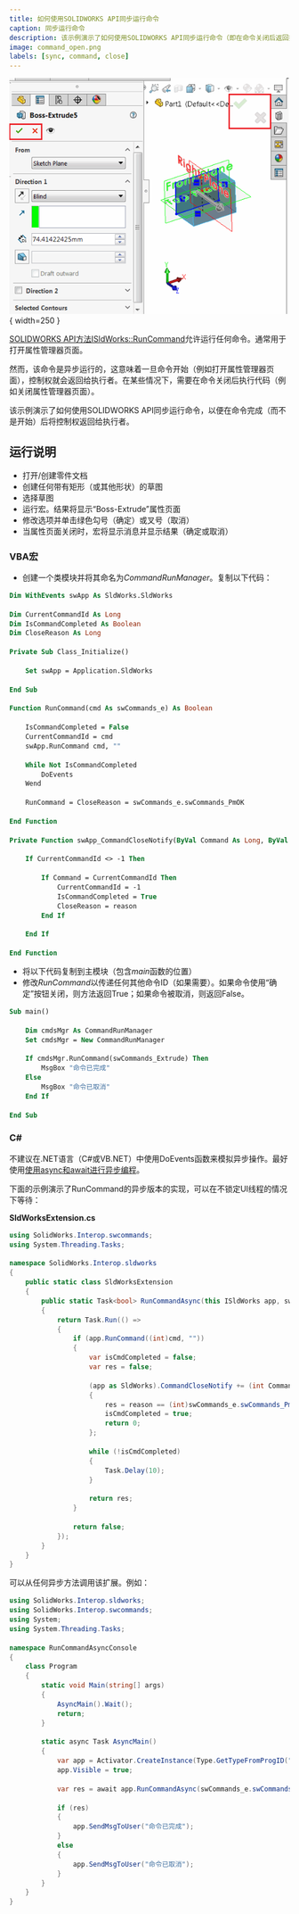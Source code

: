 ```yaml
---
title: 如何使用SOLIDWORKS API同步运行命令
caption: 同步运行命令
description: 该示例演示了如何使用SOLIDWORKS API同步运行命令（即在命令关闭后返回执行）
image: command_open.png
labels: [sync, command, close]
---
```

![打开的命令（属性管理器页面）](command_open.png){ width=250 }

[SOLIDWORKS API方法ISldWorks::RunCommand](https://help.solidworks.com/2017/english/api/sldworksapi/solidworks.interop.sldworks~solidworks.interop.sldworks.isldworks~runcommand.html)允许运行任何命令。通常用于打开属性管理器页面。

然而，该命令是异步运行的，这意味着一旦命令开始（例如打开属性管理器页面），控制权就会返回给执行者。在某些情况下，需要在命令关闭后执行代码（例如关闭属性管理器页面）。

该示例演示了如何使用SOLIDWORKS API同步运行命令，以便在命令完成（而不是开始）后将控制权返回给执行者。

## 运行说明

* 打开/创建零件文档
* 创建任何带有矩形（或其他形状）的草图
* 选择草图
* 运行宏。结果将显示“Boss-Extrude”属性页面
* 修改选项并单击绿色勾号（确定）或叉号（取消）
* 当属性页面关闭时，宏将显示消息并显示结果（确定或取消）

### VBA宏

* 创建一个类模块并将其命名为*CommandRunManager*。复制以下代码：

```vb
Dim WithEvents swApp As SldWorks.SldWorks

Dim CurrentCommandId As Long
Dim IsCommandCompleted As Boolean
Dim CloseReason As Long

Private Sub Class_Initialize()
    
    Set swApp = Application.SldWorks
    
End Sub

Function RunCommand(cmd As swCommands_e) As Boolean
    
    IsCommandCompleted = False
    CurrentCommandId = cmd
    swApp.RunCommand cmd, ""
    
    While Not IsCommandCompleted
        DoEvents
    Wend
    
    RunCommand = CloseReason = swCommands_e.swCommands_PmOK
    
End Function

Private Function swApp_CommandCloseNotify(ByVal Command As Long, ByVal reason As Long) As Long
    
    If CurrentCommandId <> -1 Then
    
        If Command = CurrentCommandId Then
            CurrentCommandId = -1
            IsCommandCompleted = True
            CloseReason = reason
        End If
    
    End If
    
End Function
```

* 将以下代码复制到主模块（包含*main*函数的位置）
* 修改*RunCommand*以传递任何其他命令ID（如果需要）。如果命令使用“确定”按钮关闭，则方法返回True；如果命令被取消，则返回False。

```vb
Sub main()
    
    Dim cmdsMgr As CommandRunManager
    Set cmdsMgr = New CommandRunManager
    
    If cmdsMgr.RunCommand(swCommands_Extrude) Then
        MsgBox "命令已完成"
    Else
        MsgBox "命令已取消"
    End If
    
End Sub
```

### C&#35;

不建议在.NET语言（C#或VB.NET）中使用DoEvents函数来模拟异步操作。最好使用[使用async和await进行异步编程](https://docs.microsoft.com/en-us/dotnet/csharp/programming-guide/concepts/async/)。

下面的示例演示了RunCommand的异步版本的实现，可以在不锁定UI线程的情况下等待：

**SldWorksExtension.cs**

```cs
using SolidWorks.Interop.swcommands;
using System.Threading.Tasks;

namespace SolidWorks.Interop.sldworks
{
    public static class SldWorksExtension
    {
        public static Task<bool> RunCommandAsync(this ISldWorks app, swCommands_e cmd)
        {
            return Task.Run(() => 
            {
                if (app.RunCommand((int)cmd, ""))
                {
                    var isCmdCompleted = false;
                    var res = false;

                    (app as SldWorks).CommandCloseNotify += (int Command, int reason) =>
                    {
                        res = reason == (int)swCommands_e.swCommands_PmOK;
                        isCmdCompleted = true;
                        return 0;
                    };

                    while (!isCmdCompleted)
                    {
                        Task.Delay(10);
                    }

                    return res;
                }

                return false;
            });
        }
    }
}
```

可以从任何异步方法调用该扩展。例如：

```cs
using SolidWorks.Interop.sldworks;
using SolidWorks.Interop.swcommands;
using System;
using System.Threading.Tasks;

namespace RunCommandAsyncConsole
{
    class Program
    {
        static void Main(string[] args)
        {
            AsyncMain().Wait();
            return;
        }

        static async Task AsyncMain()
        {
            var app = Activator.CreateInstance(Type.GetTypeFromProgID("SldWorks.Application")) as ISldWorks;
            app.Visible = true;

            var res = await app.RunCommandAsync(swCommands_e.swCommands_Extrude);

            if (res)
            {
                app.SendMsgToUser("命令已完成");
            }
            else
            {
                app.SendMsgToUser("命令已取消");
            }
        }
    }
}
```

